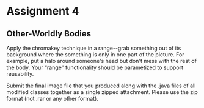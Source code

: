 # Assignment 4

## Other-Worldly Bodies

Apply the chromakey technique in a range--grab something out of its background where the something is only in one part of the picture.  For example, put a halo around someone's head but don't mess with the rest of the body. Your “range” functionality should be parametized to support reusability.

Submit the final image file that you produced along with the .java files of all modified classes together as a single zipped attachment. Please use the zip format (not .rar or any other format).
